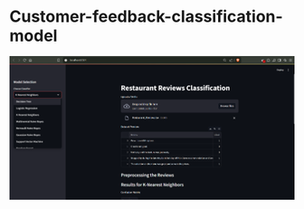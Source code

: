 # Customer-feedback-classification-model

![image alt](https://github.com/Pratikkulkarni18/Customer-feedback-classification-model/blob/045ec18448055c6c3ff240ea92ac6ff70b0468a5/Screenshot%202025-02-21%20151658.png)

